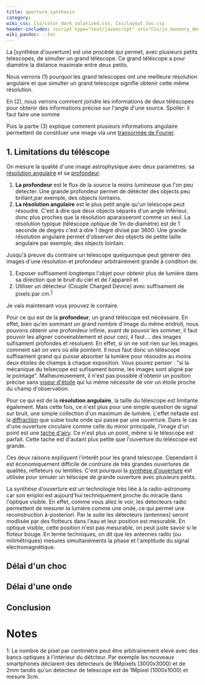 ```yaml
---
title: aperture_synthesis
category: 
wiki_css: Css/color_dark_solarized.css, Css/layout_toc.css
header-includes: <script type="text/javascript" src="Css/js_masonry_desandro.js"></script>
wiki_pandoc: --toc
---
```


La [synthèse d'ouverture] est une procédé qui permet, avec plusieurs petits telescopes, de simulter un grand téléscope. Ce grand téléscope a pour diamétre la distance maximale entre deux petits.

Nous verrons (1) pourquoi les grand telescopes ont une meilleure résolution angulaire et que simulter un grand telescope signifie obtenir cette même résolution.

En (2), nous verrons comment joindre les informations de deux téléscopes pour obtenir des informations précise sur l'angle d'une source. Spoiler: il faut faire une somme

Puis la partie (3) explique comment plusieurs informations angulaire permettent de constituer une image via une [transormée de Fourier](https://fr.wikipedia.org/wiki/Transformation_de_Fourier).



## 1. Limitations du téléscope

On mesure la qualité d'une image astrophysique avec deux paramètres: sa [résolution angulaire](https://en.wikipedia.org/wiki/Dynamic_range#Photography) et sa [profondeur](https://fr.wikipedia.org/wiki/Liste_des_champs_profonds).


1. __La profondeur__ est le flux de la source la moins lumineuse que l'on peu detecter. Une grande profondeur permet de détécter des objects peu brillant,par exemple, des objects lointains.
2. __La résolution angulaire__ est le plus petit angle qu'un telescope peut résoudre. C'est à dire que deux objects séparés d'un angle inférieur, donc plus proches que la résolution aparaisseront comme un seul. La résolution typique (téléscope optique de 1m de diamètre) est de 1 seconde de degrés c'est à dire 1 degré divisé par 3600. Une grande résolution angulaire permet d'observer des objects de petite taille angulaire par exemple, des objects lointain.


Jusqu'à preuve du contraire un telescope quelquonque peut générer des images d'une résolution et profondeur arbitrairement grande à condition de:

1. Exposer suffisament longtemps l'objet pour obtenir plus de lumière dans sa direction que le bruit du ciel et de l'appareil et
2. Utiliser un détecteur (Couple Charged Device) avec suffisament de pixels par cm.<sup>[1](#detecteur_pixel)</sup>

Je vais maintenant vous prouvez le contaire.

Pour ce qui est de la __profondeur__, un grand téléscope est nécéssaire.
En effet, bien qu'en sommant un grand nombre d'image du même endroit, nous pouvons obtenir une profondeur infinie, avant de pouvoir les sommer, il faut pouvoir les aligner convenablement et pour ceci, il faut ... des images sufisament profondes et résoluent.
En effet, si on ne voit rien sur les images comment sait on vers où elle pointent.
Il nous faut donc un téléscope suffisament grand qui puisse absorber la lumière pour résoudre au moins deux étoiles de champs à chaque exposition.
Vous pourez penser : "si la mécanique du telsecope est sufisament bonne, les images sont aligné par le pointage". Malheureusement, il n'est pas possible d'obtenir un position précise sans [viseur d'étoile](https://fr.wikipedia.org/wiki/Viseur_d%27%C3%A9toiles) qui lui même nécessite de voir un étoile proche du champ d'observation.

Pour ce qui est de la __résolution angulaire__, la taille du télescope est limitante également.
Mais cette fois, ce n'est plus pour une simple question de signal sur bruit, une simple collection d'un maximum de lumière.
L'effet nefaste est la [diffraction](https://en.wikipedia.org/wiki/Diffraction#Mechanism) que subie toute onde qui passe par une ouverture.
Dans le cas d'une ouverture circulaire comme celle du miroir principale, l'image d'un point est une [tache d'airy](https://fr.wikipedia.org/wiki/Tache_d%27Airy). Ce n'est plus un point, même si le télescope est parfait.
Cette tache est d'autant plus petite que l'ouverture du téléscope est grande.


Ces deux raisons expliquent l'interêt pour les grand telescope.
Cependant il est économiquement difficile de contruire de très grandes ouvertures de qualités, refleteurs ou lentilles.
C'est pourquoi la [synthèse d'ouverture](https://fr.wikipedia.org/wiki/Synth%C3%A8se_d%27ouverture)
est utilisée pour simuler un telscope de grande ouverture avec plusieurs petits.

La synthèse d'ouverture est un technologie très liée à la radio-astronomy car son emploi est aujourd'hui techniquement proche du miracle dans l'optique visible.
En effet, comme vous allez le voir, les detecteurs radio permettent de mesurer la lumière comme une onde, ce qui permet une reconstruction à-posteriori.
Par le suite les détecteurs (antennes) seront modlisée par des flotteurs dans l'eau et leur position est mesurable. En optique visible, cette position n'est pas mesurable, on peut juste savoir si le floteur bouge. En terme techniques, on dit que les antennes radio (ou milimétriques) mesures simultanéments la phase et l'amplitude du signal electromagnétique.


## Délai d'un choc


## Délai d'une onde

##

## Conclusion



# Notes

<a name="detecteur_pixel">1</a>: Le nombre de pixel par centimètre peut être arbitrairement elevé avec des bancs optiques à l'intérieur du détcteur. Par exemple les nouveaux smartphones déclarent des détecteurs de 9Mpixels (3000x3000) et de 2mm tandis qu'un detecteur de telescope est de 1Mpixel (1000x1000) et mesure 3cm.
